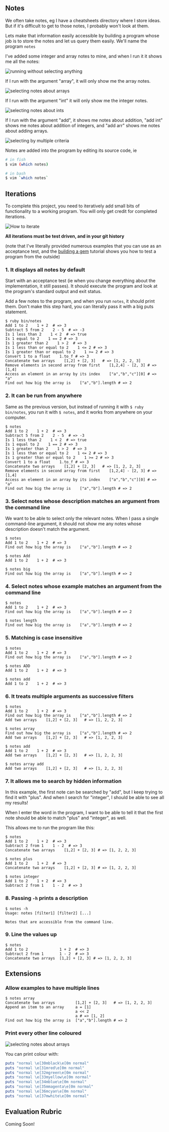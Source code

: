 Notes
-----

We often take notes, eg I have a cheatsheets directory where I store ideas.
But if it's difficult to get to those notes, I probably won't look at them.

Lets make that information easily accessible by building a program whose job
is to store the notes and let us query them easily.
We'll name the program `notes`

I've added some integer and array notes to mine, and when I run it it shows me all the notes:

![running without selecting anything](no-selections.jpg)

If I run with the argument "array", it will only show me the array notes.

![selecting notes about arrays](select-array.png)

If I run with the argument "int" it will only show me the integer notes.

![selecting notes about ints](select-int.jpg)

If I run with the argument "add", it shows me notes about addition,
"add int" shows me notes about addition of integers, and "add arr" shows
me notes about adding arrays.

![selecting by multiple criteria](multiple-selections.png)

Notes are added into the program by editing its source code, ie

```sh
# in fish
$ vim (which notes)

# in bash
$ vim `which notes`
```


Iterations
----------

To complete this project, you need to iteratively add small bits of functionality
to a working program. You will only get credit for completed iterations.

![How to iterate](http://herdingcats.typepad.com/.a/6a00d8341ca4d953ef01a511e114a3970c-pi)

**All iterations must be test driven, and in your git history**

(note that I've literally provided numerous examples that you can use as an acceptance test,
and the [building a gem](https://github.com/turingschool/lesson_plans/tree/master/electives/building-a-gem)
tutorial shows you how to test a program from the outside)


### 1. It displays all notes by default

Start with an acceptance test (ie when you change everything about the implementation, it still passes).
It should execute the program and look at the program's standard output and exit status.

Add a few notes to the program, and when you run `notes`, it should print them.
Don't make this step hard, you can literally pass it with a big puts statement.

```
$ ruby bin/notes
Add 1 to 2    1 + 2  # => 3
Subtract 5 from 2    2 - 5  # => -3
Is 1 less than 2    1 < 2  # => true
Is 1 equal to 2    1 == 2 # => 3
Is 1 greater than 2    1 > 2  # => 3
Is 1 less than or equal to 2    1 <= 2 # => 3
Is 1 greater than or equal to 2    1 >= 2 # => 3
Convert 1 to a float    1.to_f # => 3
Concatenate two arrays    [1,2] + [2, 3]   # => [1, 2, 2, 3]
Remove elements in second array from first    [1,2,4] - [2, 3] # => [1,4]
Access an element in an array by its index    ["a","b","c"][0] # => "a"
Find out how big the array is    ["a","b"].length # => 2
```


### 2. It can be run from anywhere

Same as the previous version, but instead of running it with `$ ruby bin/notes`,
you run it with `$ notes`, and it works from anywhere on your computer.

```
$ notes
Add 1 to 2    1 + 2  # => 3
Subtract 5 from 2    2 - 5  # => -3
Is 1 less than 2    1 < 2  # => true
Is 1 equal to 2    1 == 2 # => 3
Is 1 greater than 2    1 > 2  # => 3
Is 1 less than or equal to 2    1 <= 2 # => 3
Is 1 greater than or equal to 2    1 >= 2 # => 3
Convert 1 to a float    1.to_f # => 3
Concatenate two arrays    [1,2] + [2, 3]   # => [1, 2, 2, 3]
Remove elements in second array from first    [1,2,4] - [2, 3] # => [1,4]
Access an element in an array by its index    ["a","b","c"][0] # => "a"
Find out how big the array is    ["a","b"].length # => 2
```


### 3. Select notes whose description matches an argument from the command line

We want to be able to select only the relevant notes.
When I pass a single command-line argument, it should not show
me any notes whose description doesn't match the argument.

```
$ notes
Add 1 to 2    1 + 2  # => 3
Find out how big the array is    ["a","b"].length # => 2

$ notes Add
Add 1 to 2    1 + 2  # => 3

$ notes big
Find out how big the array is    ["a","b"].length # => 2
```


### 4. Select notes whose example matches an argument from the command line

```
$ notes
Add 1 to 2    1 + 2  # => 3
Find out how big the array is    ["a","b"].length # => 2

$ notes length
Find out how big the array is    ["a","b"].length # => 2
```


### 5. Matching is case insensitive

```
$ notes
Add 1 to 2    1 + 2  # => 3
Find out how big the array is    ["a","b"].length # => 2

$ notes ADD
Add 1 to 2    1 + 2  # => 3

$ notes add
Add 1 to 2    1 + 2  # => 3
```


### 6. It treats multiple arguments as successive filters

```
$ notes
Add 1 to 2    1 + 2  # => 3
Find out how big the array is    ["a","b"].length # => 2
Add two arrays    [1,2] + [2, 3]   # => [1, 2, 2, 3]

$ notes array
Find out how big the array is    ["a","b"].length # => 2
Add two arrays    [1,2] + [2, 3]   # => [1, 2, 2, 3]

$ notes add
Add 1 to 2    1 + 2  # => 3
Add two arrays    [1,2] + [2, 3]   # => [1, 2, 2, 3]

$ notes array add
Add two arrays    [1,2] + [2, 3]   # => [1, 2, 2, 3]
```


### 7. It allows me to search by hidden information

In this example, the first note can be searched by "add",
but I keep trying to find it with "plus".
And when I search for "integer", I should be able to see all my results!

When I enter the word in the program,
I want to be able to tell it that the first note should
be able to match "plus" and "integer", as well.

This allows me to run the program like this:

```
$ notes
Add 1 to 2    1 + 2  # => 3
Subtract 2 from 1    1 - 2  # => 3
Concatenate two arrays    [1,2] + [2, 3] # => [1, 2, 2, 3]

$ notes plus
Add 1 to 2    1 + 2  # => 3
Concatenate two arrays    [1,2] + [2, 3] # => [1, 2, 2, 3]

$ notes integer
Add 1 to 2    1 + 2  # => 3
Subtract 2 from 1    1 - 2  # => 3
```


### 8. Passing `-h` prints a description

```
$ notes -h
Usage: notes [filter1] [filter2] [...]

Notes that are accessible from the command line.
```


### 9. Line the values up

```
$ notes
Add 1 to 2              1 + 2  # => 3
Subtract 2 from 1       1 - 2  # => 3
Concatenate two arrays  [1,2] + [2, 3] # => [1, 2, 2, 3]
```


Extensions
----------

### Allow examples to have multiple lines

```
$ notes array
Concatenate two arrays         [1,2] + [2, 3]   # => [1, 2, 2, 3]
Append an item to an array     a = [1]
                               a << 2
                               a # => [1, 2]
Find out how big the array is  ["a","b"].length # => 2
```


### Print every other line coloured

![selecting notes about arrays](select-array.png)

You can print colour with:

```ruby
puts "normal \e[30mblack\e[0m normal"
puts "normal \e[31mred\e[0m normal"
puts "normal \e[32mgreen\e[0m normal"
puts "normal \e[33myellow\e[0m normal"
puts "normal \e[34mblue\e[0m normal"
puts "normal \e[35mmagenta\e[0m normal"
puts "normal \e[36mcyan\e[0m normal"
puts "normal \e[37mwhite\e[0m normal"
```



Evaluation Rubric
-----------------

Coming Soon!


